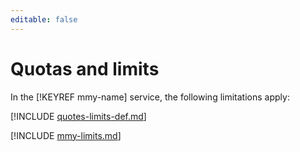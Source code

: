 ```yaml
---
editable: false
---
```

# Quotas and limits

In the [!KEYREF mmy-name] service, the following limitations apply:

[!INCLUDE [quotes-limits-def.md](../../_includes/quotes-limits-def.md)]

[!INCLUDE [mmy-limits.md](../../_includes/mdb/mmy-limits.md)]

